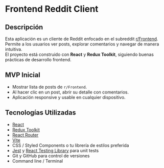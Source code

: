 # Frontend Reddit Client

## Descripción
Esta aplicación es un cliente de Reddit enfocado en el subreddit [r/Frontend](https://www.reddit.com/r/Frontend/).  
Permite a los usuarios ver posts, explorar comentarios y navegar de manera intuitiva.  
El proyecto está construido con **React** y **Redux Toolkit**, siguiendo buenas prácticas de desarrollo frontend.

## MVP Inicial
- Mostrar lista de posts de `r/Frontend`.
- Al hacer clic en un post, abrir su detalle con comentarios.
- Aplicación responsive y usable en cualquier dispositivo.

## Tecnologías Utilizadas
- [React](https://reactjs.org/)  
- [Redux Toolkit](https://redux-toolkit.js.org/)  
- [React Router](https://reactrouter.com/)  
- [Vite](https://vitejs.dev/)  
- CSS / Styled Components o tu librería de estilos preferida  
- [Jest](https://jestjs.io/) y [React Testing Library](https://testing-library.com/) para unit tests  
- Git y GitHub para control de versiones  
- Command line / Terminal



